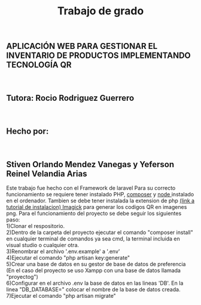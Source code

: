 <h1 align="center">Trabajo de grado</h1><br>
<h2>APLICACIÓN WEB PARA GESTIONAR EL INVENTARIO DE PRODUCTOS IMPLEMENTANDO TECNOLOGÍA QR</h2><br>
<h2>Tutora: Rocio Rodriguez Guerrero</h2><br>
<h2><strong>Hecho por: </strong></h2><br>
<h2> Stiven Orlando Mendez Vanegas y
Yeferson Reinel Velandia Arias</h2>
<p> 
Este trabajo fue hecho con el Framework de laravel
Para su correcto funcionamiento se requiere tener instalado PHP, <a href="https://getcomposer.org">composer</a>
y <a href="https://nodejs.org/en/">node </a> instalado en el ordenador. Tambien se debe tener instalada
la extension de php <a href="https://www.youtube.com/watch?v=qZ9_rq6c9uY"> (link a tutorial de instalacion) Imagick</a> para generar los codigos QR en imagenes png.
Para el funcionamiento del proyecto se debe seguir los siguientes paso:<br>
1)Clonar el respositorio.<br>
2)Dentro de la carpeta del proyecto ejecutar el comando "composer install" en cualquier terminal de comandos ya sea cmd, la terminal incluida en visual studio o cualquier otra.<br>
3)Renombrar el archivo '.env.example' a '.env'<br>
4)Ejecutar el comando "php artisan  key:generate"<br>
5)Crear una base de datos en su gestor de base de datos de preferencia (En el caso del proyecto se uso Xampp con una base de datos llamada "proyectog")<br>
6)Configurar en el archivo .env la base de datos en las lineas 'DB'. En la linea "DB_DATABASE=" colocar el nombre de la base de datos creada.<br>
7)Ejecutar el comando "php artisan migrate"

</p>